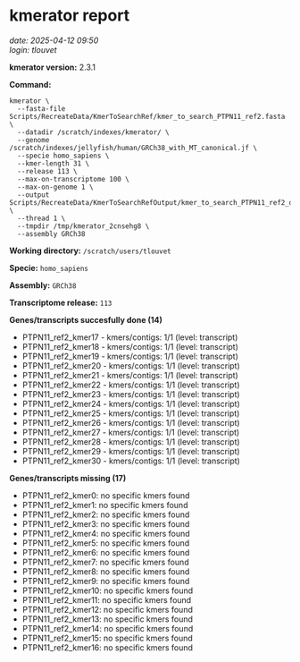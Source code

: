 # kmerator report
*date: 2025-04-12 09:50*  
*login: tlouvet*

**kmerator version:** 2.3.1

**Command:**

```
kmerator \
  --fasta-file Scripts/RecreateData/KmerToSearchRef/kmer_to_search_PTPN11_ref2.fasta \
  --datadir /scratch/indexes/kmerator/ \
  --genome /scratch/indexes/jellyfish/human/GRCh38_with_MT_canonical.jf \
  --specie homo_sapiens \
  --kmer-length 31 \
  --release 113 \
  --max-on-transcriptome 100 \
  --max-on-genome 1 \
  --output Scripts/RecreateData/KmerToSearchRefOutput/kmer_to_search_PTPN11_ref2_output \
  --thread 1 \
  --tmpdir /tmp/kmerator_2cnsehg8 \
  --assembly GRCh38
```

**Working directory:** `/scratch/users/tlouvet`

**Specie:** `homo_sapiens`

**Assembly:** `GRCh38`

**Transcriptome release:** `113`

**Genes/transcripts succesfully done (14)**

- PTPN11_ref2_kmer17 - kmers/contigs: 1/1 (level: transcript)
- PTPN11_ref2_kmer18 - kmers/contigs: 1/1 (level: transcript)
- PTPN11_ref2_kmer19 - kmers/contigs: 1/1 (level: transcript)
- PTPN11_ref2_kmer20 - kmers/contigs: 1/1 (level: transcript)
- PTPN11_ref2_kmer21 - kmers/contigs: 1/1 (level: transcript)
- PTPN11_ref2_kmer22 - kmers/contigs: 1/1 (level: transcript)
- PTPN11_ref2_kmer23 - kmers/contigs: 1/1 (level: transcript)
- PTPN11_ref2_kmer24 - kmers/contigs: 1/1 (level: transcript)
- PTPN11_ref2_kmer25 - kmers/contigs: 1/1 (level: transcript)
- PTPN11_ref2_kmer26 - kmers/contigs: 1/1 (level: transcript)
- PTPN11_ref2_kmer27 - kmers/contigs: 1/1 (level: transcript)
- PTPN11_ref2_kmer28 - kmers/contigs: 1/1 (level: transcript)
- PTPN11_ref2_kmer29 - kmers/contigs: 1/1 (level: transcript)
- PTPN11_ref2_kmer30 - kmers/contigs: 1/1 (level: transcript)


**Genes/transcripts missing (17)**

- PTPN11_ref2_kmer0: no specific kmers found
- PTPN11_ref2_kmer1: no specific kmers found
- PTPN11_ref2_kmer2: no specific kmers found
- PTPN11_ref2_kmer3: no specific kmers found
- PTPN11_ref2_kmer4: no specific kmers found
- PTPN11_ref2_kmer5: no specific kmers found
- PTPN11_ref2_kmer6: no specific kmers found
- PTPN11_ref2_kmer7: no specific kmers found
- PTPN11_ref2_kmer8: no specific kmers found
- PTPN11_ref2_kmer9: no specific kmers found
- PTPN11_ref2_kmer10: no specific kmers found
- PTPN11_ref2_kmer11: no specific kmers found
- PTPN11_ref2_kmer12: no specific kmers found
- PTPN11_ref2_kmer13: no specific kmers found
- PTPN11_ref2_kmer14: no specific kmers found
- PTPN11_ref2_kmer15: no specific kmers found
- PTPN11_ref2_kmer16: no specific kmers found
